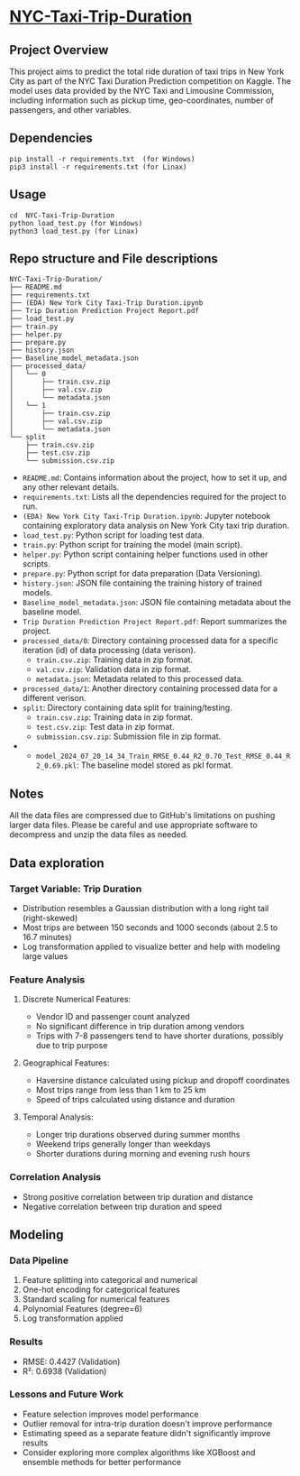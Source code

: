 # [NYC-Taxi-Trip-Duration](https://www.kaggle.com/code/sherif31/new-york-city-taxi-trip-duration) 
## Project Overview
This project aims to predict the total ride duration of taxi trips in New York City as part of the NYC Taxi Duration Prediction competition on Kaggle. The model uses data provided by the NYC Taxi and Limousine Commission, including information such as pickup time, geo-coordinates, number of passengers, and other variables.

## Dependencies
```shell
pip install -r requirements.txt  (for Windows)
pip3 install -r requirements.txt (for Linax)
```
## Usage
```shell
cd  NYC-Taxi-Trip-Duration
python load_test.py (for Windows)
python3 load_test.py (for Linax)
```
## Repo structure and File descriptions
```
NYC-Taxi-Trip-Duration/
├── README.md
├── requirements.txt
├── (EDA) New York City Taxi-Trip Duration.ipynb
├── Trip Duration Prediction Project Report.pdf
├── load_test.py
├── train.py
├── helper.py
├── prepare.py
├── history.json
├── Baseline_model_metadata.json
├── processed_data/   
│   └── 0
│       ├── train.csv.zip
│       ├── val.csv.zip
│       └── metadata.json
│   └── 1
│       ├── train.csv.zip
│       ├── val.csv.zip
│       └── metadata.json
└── split
    ├── train.csv.zip
    ├── test.csv.zip
    └── submission.csv.zip
```
- `README.md`: Contains information about the project, how to set it up, and any other relevant details.
- `requirements.txt`: Lists all the dependencies required for the project to run.
- `(EDA) New York City Taxi-Trip Duration.ipynb`: Jupyter notebook containing exploratory data analysis on New York City taxi trip duration.
- `load_test.py`: Python script for loading test data.
- `train.py`: Python script for training the model (main script).
- `helper.py`: Python script containing helper functions used in other scripts.
- `prepare.py`: Python script for data preparation (Data Versioning).
- `history.json`: JSON file containing the training history of trained models.
- `Baseline_model_metadata.json`: JSON file containing metadata about the baseline model.
- `Trip Duration Prediction Project Report.pdf`: Report summarizes the project.
- `processed_data/0`: Directory containing processed data for a specific iteration (id) of data processing (data verison).
  - `train.csv.zip`: Training data in zip format.
  - `val.csv.zip`: Validation data in zip format.
  - `metadata.json`: Metadata related to this processed data.
- `processed_data/1`: Another directory containing processed data for a different verison.
- `split`: Directory containing data split for training/testing.
  - `train.csv.zip`: Training data in zip format.
  - `test.csv.zip`: Test data in zip format.
  - `submission.csv.zip`: Submission file in zip format.
- - `model_2024_07_20_14_34_Train_RMSE_0.44_R2_0.70_Test_RMSE_0.44_R2_0.69.pkl`: The baseline model stored as pkl format.
## Notes

All the data files are compressed due to GitHub's limitations on pushing larger data files. Please be careful and use appropriate software to decompress and unzip the data files as needed.

## Data exploration

### Target Variable: Trip Duration
- Distribution resembles a Gaussian distribution with a long right tail (right-skewed)
- Most trips are between 150 seconds and 1000 seconds (about 2.5 to 16.7 minutes)
- Log transformation applied to visualize better and help with modeling large values

### Feature Analysis
1. Discrete Numerical Features:
   - Vendor ID and passenger count analyzed
   - No significant difference in trip duration among vendors
   - Trips with 7-8 passengers tend to have shorter durations, possibly due to trip purpose

2. Geographical Features:
   - Haversine distance calculated using pickup and dropoff coordinates
   - Most trips range from less than 1 km to 25 km
   - Speed of trips calculated using distance and duration

3. Temporal Analysis:
   - Longer trip durations observed during summer months
   - Weekend trips generally longer than weekdays
   - Shorter durations during morning and evening rush hours

### Correlation Analysis
- Strong positive correlation between trip duration and distance
- Negative correlation between trip duration and speed

## Modeling

### Data Pipeline
1. Feature splitting into categorical and numerical
2. One-hot encoding for categorical features
3. Standard scaling for numerical features
4. Polynomial Features (degree=6)
5. Log transformation applied

### Results
- RMSE: 0.4427 (Validation)
- R²: 0.6938 (Validation)

### Lessons and Future Work
- Feature selection improves model performance
- Outlier removal for intra-trip duration doesn't improve performance
- Estimating speed as a separate feature didn't significantly improve results
- Consider exploring more complex algorithms like XGBoost and ensemble methods for better performance


